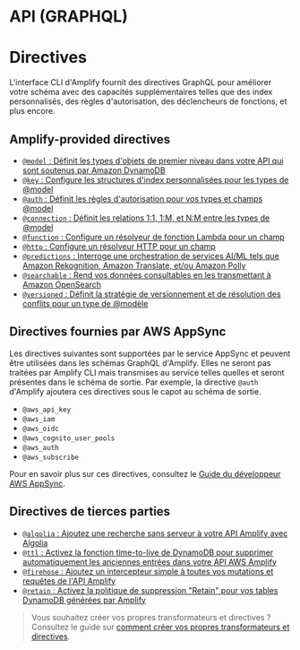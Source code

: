 # API (GRAPHQL)

# Directives

L'interface CLI d'Amplify fournit des directives GraphQL pour améliorer votre schéma avec des capacités supplémentaires telles que des index personnalisés, des règles d'autorisation, des déclencheurs de fonctions, et plus encore.

## Amplify-provided directives

- [`@model` : Définit les types d'objets de premier niveau dans votre API qui sont soutenus par Amazon DynamoDB](https://docs.amplify.aws/cli/graphql-transformer/model)
- [`@key` : Configure les structures d'index personnalisées pour les types de @model](https://docs.amplify.aws/cli/graphql-transformer/key)
- [`@auth` : Définit les règles d'autorisation pour vos types et champs @model](https://docs.amplify.aws/cli/graphql-transformer/auth)
- [`@connection` : Définit les relations 1:1, 1:M, et N:M entre les types de @model](https://docs.amplify.aws/cli/graphql-transformer/connection)
- [`@function` : Configure un résolveur de fonction Lambda pour un champ](https://docs.amplify.aws/cli/graphql-transformer/function)
- [`@http` : Configure un résolveur HTTP pour un champ](https://docs.amplify.aws/cli/graphql-transformer/http)
- [`@predictions` : Interroge une orchestration de services AI/ML tels que Amazon Rekognition, Amazon Translate, et/ou Amazon Polly](https://docs.amplify.aws/cli/graphql-transformer/predictions)
- [`@searchable` : Rend vos données consultables en les transmettant à Amazon OpenSearch](https://docs.amplify.aws/cli/graphql-transformer/searchable)
- [`@versioned` : Définit la stratégie de versionnement et de résolution des conflits pour un type de @modèle](https://docs.amplify.aws/cli/graphql-transformer/versioned)

## Directives fournies par AWS AppSync

Les directives suivantes sont supportées par le service AppSync et peuvent être utilisées dans les schémas GraphQL d'Amplify. Elles ne seront pas traitées par Amplify CLI mais transmises au service telles quelles et seront présentes dans le schéma de sortie. Par exemple, la directive `@auth` d'Amplify ajoutera ces directives sous le capot au schéma de sortie.

- `@aws_api_key`
- `@aws_iam`
- `@aws_oidc`
- `@aws_cognito_user_pools`
- `@aws_auth`
- `@aws_subscribe`

Pour en savoir plus sur ces directives, consultez le [Guide du développeur AWS AppSync](https://docs.aws.amazon.com/appsync/latest/devguide/security-authz.html).

## Directives de tierces parties

- [`@algolia` : Ajoutez une recherche sans serveur à votre API Amplify avec Algolia](https://github.com/thefinnomenon/graphql-algolia-transformer)
- [`@ttl` : Activez la fonction time-to-live de DynamoDB pour supprimer automatiquement les anciennes entrées dans votre API AWS Amplify](https://github.com/flogy/graphql-ttl-transformer)
- [`@firehose` : Ajoutez un intercepteur simple à toutes vos mutations et requêtes de l'API Amplify](https://github.com/LaugnaHealth/graphql-firehose-transformer)
- [`@retain` : Activez la politique de suppression "Retain" pour vos tables DynamoDB générées par Amplify](https://github.com/flogy/graphql-retain-transformer)

> Vous souhaitez créer vos propres transformateurs et directives ? Consultez le guide sur [comment créer vos propres transformateurs et directives](https://docs.amplify.aws/cli/plugins/authoring#authoring-custom-graphql-transformers--directives).
